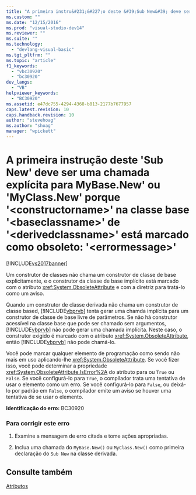 ```yaml
---
title: "A primeira instru&#231;&#227;o deste &#39;Sub New&#39; deve ser uma chamada expl&#237;cita para MyBase.New&#39; ou &#39;MyClass.New&#39; porque &#39;&lt;constructorname&gt;&#39; na classe base &#39;&lt;baseclassname&gt;&#39; de &#39;&lt;derivedclassname&gt;&#39; est&#225; marcado como obsoleto: &#39;&lt;errormessage&gt;&#39; | Microsoft Docs"
ms.custom: ""
ms.date: "12/15/2016"
ms.prod: "visual-studio-dev14"
ms.reviewer: ""
ms.suite: ""
ms.technology: 
  - "devlang-visual-basic"
ms.tgt_pltfrm: ""
ms.topic: "article"
f1_keywords: 
  - "vbc30920"
  - "bc30920"
dev_langs: 
  - "VB"
helpviewer_keywords: 
  - "BC30920"
ms.assetid: e47dc755-4294-4368-b813-2177b7677957
caps.latest.revision: 10
caps.handback.revision: 10
author: "stevehoag"
ms.author: "shoag"
manager: "wpickett"
---
```

# A primeira instru&#231;&#227;o deste &#39;Sub New&#39; deve ser uma chamada expl&#237;cita para MyBase.New&#39; ou &#39;MyClass.New&#39; porque &#39;&lt;constructorname&gt;&#39; na classe base &#39;&lt;baseclassname&gt;&#39; de &#39;&lt;derivedclassname&gt;&#39; est&#225; marcado como obsoleto: &#39;&lt;errormessage&gt;&#39;
[!INCLUDE[vs2017banner](../../../csharp/includes/vs2017banner.md)]

Um construtor de classes não chama um construtor de classe de base explicitamente, e o construtor da classe de base implícito está marcado com o atributo <xref:System.ObsoleteAttribute> e com a diretriz para tratá\-lo como um aviso.  
  
 Quando um construtor de classe derivada não chama um construtor de classe based, [!INCLUDE[vbprvb](../../../csharp/programming-guide/concepts/linq/includes/vbprvb_md.md)] tenta gerar uma chamda implícita para um construtor de classe de base livre de parâmetros.  Se não há construtor acessível na classe base que pode ser chamado sem argumentos, [!INCLUDE[vbprvb](../../../csharp/programming-guide/concepts/linq/includes/vbprvb_md.md)] não pode gerar uma chamada implícita.  Neste caso, o construtor exigido é marcado com o atributo <xref:System.ObsoleteAttribute>, então [!INCLUDE[vbprvb](../../../csharp/programming-guide/concepts/linq/includes/vbprvb_md.md)] não pode chamá\-lo.  
  
 Você pode marcar qualquer elemento de programação como sendo não mais em uso aplicando\-lhe <xref:System.ObsoleteAttribute>.  Se você fizer isso, você pode determinar a propriedade <xref:System.ObsoleteAttribute.IsError%2A> do atributo para ou `True` ou `False`.  Se você configurá\-lo para `True`, o compilador trata uma tentativa de usar o elemento como um erro.  Se você configurá\-lo para `False`, ou deixá\-lo por padrão em `False`, o compilador emite um aviso se houver uma tentativa de se usar o elemento.  
  
 **Identificação do erro:**  BC30920  
  
### Para corrigir este erro  
  
1.  Examine a mensagem de erro citada e tome ações apropriadas.  
  
2.  Inclua uma chamada do `MyBase.New()` ou `MyClass.New()` como primeira declaração do `Sub New` na classe derivada.  
  
## Consulte também  
 [Atributos](../Topic/Attributes%20\(C%23%20and%20Visual%20Basic\).md)